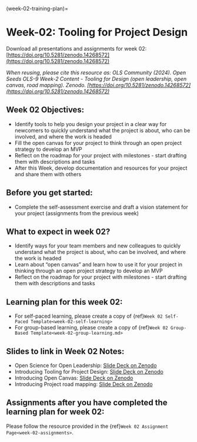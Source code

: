 (week-02-training-plan)=
# Week-02: Tooling for Project Design

Download all presentations and assignments for week 02: [https://doi.org/10.5281/zenodo.14268572](https://doi.org/10.5281/zenodo.14268572) 

*When reusing, please cite this resource as: OLS Community (2024). Open Seeds OLS-9 Week-2 Content - Tooling for Design (open leadership, open canvas, road mapping). Zenodo. [https://doi.org/10.5281/zenodo.14268572](https://doi.org/10.5281/zenodo.14268572)* 


## Week 02 Objectives:

* Identify tools to help you design your project in a clear way for newcomers to quickly understand what the project is about, who can be involved, and where the work is headed  
* Fill the open canvas for your project to think through an open project strategy to develop an MVP  
* Reflect on the roadmap for your project with milestones \- start drafting them with descriptions and tasks  
* After this Week, develop documentation and resources for your project and share them with others

   
## Before you get started:

* Complete the self-assessment exercise and draft a vision statement for your project (assignments from the previous week)

## What to expect in week 02?

* Identify ways for your team members and new colleagues to quickly understand what the project is about, who can be involved, and where the work is headed  
* Learn about “open canvas” and learn how to use it for your project in thinking through an open project strategy to develop an MVP  
* Reflect on the roadmap for your project with milestones \- start drafting them with descriptions and tasks


## Learning plan for this week 02:

* For self-paced learning, please create a copy of {ref}`Week 02 Self-Paced Template<week-02-self-learning>`
* For group-based learning, please create a copy of {ref}`Week 02 Group-Based Template<week-02-group-learning.md>`


## Slides to link in Week 02 Notes:

* Open Science for Open Leadership: [Slide Deck on Zenodo](https://zenodo.org/records/14268572/files/%5BOLS-9%5D%20Week%2002%20-%20open%20leadership.pdf?download=1)   
* Introducing Tooling for Project Design: [Slide Deck on Zenodo](https://zenodo.org/records/14268572/files/%5BOLS-9%5D%20Week%2002%20-%20Tooling%20for%20Project%20Design.pptx?download=1)   
* Introducing Open Canvas: [Slide Deck on Zenodo](https://zenodo.org/records/14268572/files/%5BOLS-9%5D%20Week%2002%20-%20Open%20Canvas%20for%20Project%20Strategy.pptx?download=1)   
* Introducing Project road mapping: [Slide Deck on Zenodo](https://zenodo.org/records/14268572/files/%5BOLS-9%5D%20Week%2002%20-%20Roadmapping.pptx?download=1) 


## Assignments after you have completed the learning plan for week 02:

Please follow the resource provided in the {ref}`Week 02 Assignment Page<week-02-assignments>`.


